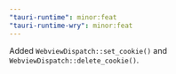 ```yaml
---
"tauri-runtime": minor:feat
"tauri-runtime-wry": minor:feat
---
```


Added `WebviewDispatch::set_cookie()` and `WebviewDispatch::delete_cookie()`.
